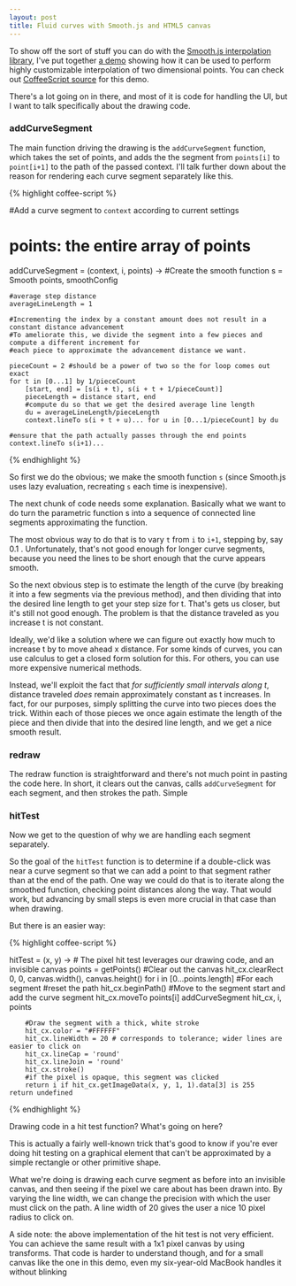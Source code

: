 ```yaml
---
layout: post
title: Fluid curves with Smooth.js and HTML5 canvas
---
```


To show off the sort of stuff you can do with the
[Smooth.js interpolation library](https://github.com/osuushi/Smooth.js), I've put together 
[a demo](/plotdemo016.html) showing how it can be used to perform highly customizable interpolation of two 
dimensional points. You can check out
[CoffeeScript source](https://github.com/osuushi/osuushi.github.com/blob/master/js/smooth-0.1.6-demo.coffee)
for this demo.

There's a lot going on in there, and most of it is code for handling the UI, but I want to talk specifically
about the drawing code.


<h3>addCurveSegment</h3>

The main function driving the drawing is the `addCurveSegment` function, which takes the set of points, and 
adds the the segment from `points[i]` to `point[i+1]` to the path of the passed context. I'll talk further 
down about the reason for rendering each curve segment separately like this.

{% highlight coffee-script %}

#Add a curve segment to `context` according to current settings
#	points: the entire array of points
addCurveSegment = (context, i, points) ->
	#Create the smooth function
	s = Smooth points, smoothConfig

	#average step distance
	averageLineLength = 1 

	#Incrementing the index by a constant amount does not result in a constant distance advancement
	#To ameliorate this, we divide the segment into a few pieces and compute a different increment for
	#each piece to approximate the advancement distance we want.

	pieceCount = 2 #should be a power of two so the for loop comes out exact
	for t in [0...1] by 1/pieceCount
		[start, end] = [s(i + t), s(i + t + 1/pieceCount)]
		pieceLength = distance start, end
		#compute du so that we get the desired average line length
		du = averageLineLength/pieceLength
		context.lineTo s(i + t + u)... for u in [0...1/pieceCount] by du
	
	#ensure that the path actually passes through the end points
	context.lineTo s(i+1)...

{% endhighlight %}

So first we do the obvious; we make the smooth function `s` (since Smooth.js uses lazy evaluation, recreating
`s` each time is inexpensive).

The next chunk of code needs some explanation. Basically what we want to do turn the parametric function s 
into a sequence of connected line segments approximating the function.

The most obvious way to do that is to vary `t` from `i` to `i+1`, stepping by, say 0.1 . Unfortunately, that's
not good enough for longer curve segments, because you need the lines to be short enough that the curve 
appears smooth.

So the next obvious step is to estimate the length of the curve (by breaking it into a few segments via the 
previous method), and then dividing that into the desired line length to get your step size for t. That's 
gets us closer, but it's still not good enough. The problem is that the distance traveled as you increase t
is not constant.

Ideally, we'd like a solution where we can figure out exactly how much to increase t by to move ahead x 
distance. For some kinds of curves, you can use calculus to get a closed form solution for this. For others,
you can use more expensive numerical methods.

Instead, we'll exploit the fact that *for sufficiently small intervals along t*, distance traveled *does* 
remain approximately constant as t increases. In fact, for our purposes, simply splitting the curve into two
pieces does the trick. Within each of those pieces we once again estimate the length of the piece and then
divide that into the desired line length, and we get a nice smooth result.

<h3>redraw</h3>

The redraw function is straightforward and there's not much point in pasting the code here. In short, it 
clears out the canvas, calls `addCurveSegment` for each segment, and then strokes the path. Simple

<h3>hitTest</h3>

Now we get to the question of why we are handling each segment separately.

So the goal of the `hitTest` function is to determine if a double-click was near a curve segment so that we 
can add a point to that segment rather than at the end of the path. One way we could do that is to iterate
along the smoothed function, checking point distances along the way. That would work, but advancing by small
steps is even more crucial in that case than when drawing.

But there is an easier way:

{% highlight coffee-script %}

hitTest = (x, y) ->
	# The pixel hit test leverages our drawing code, and an invisible canvas
	points = getPoints()
	#Clear out the canvas
	hit_cx.clearRect 0, 0, canvas.width(), canvas.height()
	for i in [0...points.length] #For each segment
		#reset the path
		hit_cx.beginPath()
		#Move to the segment start and add the curve segment
		hit_cx.moveTo points[i]
		addCurveSegment hit_cx, i, points

		#Draw the segment with a thick, white stroke
		hit_cx.color = "#FFFFFF"
		hit_cx.lineWidth = 20 # corresponds to tolerance; wider lines are easier to click on
		hit_cx.lineCap = 'round'
		hit_cx.lineJoin = 'round'
		hit_cx.stroke()
		#if the pixel is opaque, this segment was clicked
		return i if hit_cx.getImageData(x, y, 1, 1).data[3] is 255
	return undefined

{% endhighlight %}

Drawing code in a hit test function? What's going on here?

This is actually a fairly well-known trick that's good to know if you're ever doing hit testing on a graphical
element that can't be approximated by a simple rectangle or other primitive shape.

What we're doing is drawing each curve segment as before into an invisible canvas, and then seeing if the 
pixel we care about has been drawn into. By varying the line width, we can change the precision with which
the user must click on the path. A line width of 20 gives the user a nice 10 pixel radius to click on.

A side note: the above implementation of the hit test is not very efficient. You can achieve the same result
with a 1x1 pixel canvas by using transforms. That code is harder to understand though, and for a small canvas
like the one in this demo, even my six-year-old MacBook handles it without blinking